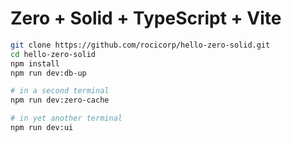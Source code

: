 # Zero + Solid + TypeScript + Vite

```bash
git clone https://github.com/rocicorp/hello-zero-solid.git
cd hello-zero-solid
npm install
npm run dev:db-up

# in a second terminal
npm run dev:zero-cache

# in yet another terminal
npm run dev:ui
```
